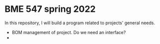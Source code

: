 # BME 547 spring 2022
In this repository, I will build a program related to projects' general needs. 
- BOM management of project. Do we need an interface? 
-  
